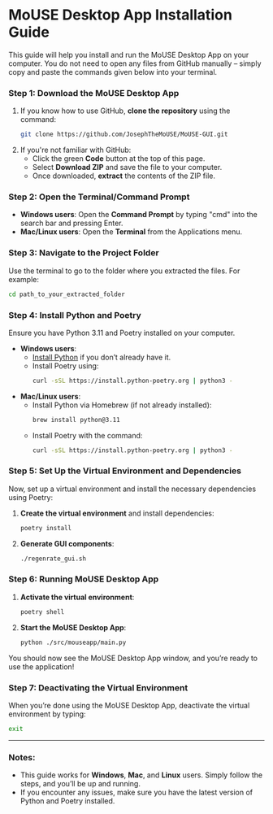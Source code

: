 # MoUSE Desktop App Installation Guide

This guide will help you install and run the MoUSE Desktop App on your computer. You do not need to open any files from GitHub manually – simply copy and paste the commands given below into your terminal.

### Step 1: Download the MoUSE Desktop App

1. If you know how to use GitHub, **clone the repository** using the command:
   ```bash
   git clone https://github.com/JosephTheMoUSE/MoUSE-GUI.git
   ```
2. If you're not familiar with GitHub:
   - Click the green **Code** button at the top of this page.
   - Select **Download ZIP** and save the file to your computer.
   - Once downloaded, **extract** the contents of the ZIP file.

### Step 2: Open the Terminal/Command Prompt

- **Windows users**: Open the **Command Prompt** by typing "cmd" into the search bar and pressing Enter.
- **Mac/Linux users**: Open the **Terminal** from the Applications menu.

### Step 3: Navigate to the Project Folder

Use the terminal to go to the folder where you extracted the files. For example:
```bash
cd path_to_your_extracted_folder
```

### Step 4: Install Python and Poetry

Ensure you have Python 3.11 and Poetry installed on your computer.

- **Windows users**:  
   - [Install Python](https://www.python.org/downloads/windows/) if you don’t already have it.
   - Install Poetry using:
     ```bash
     curl -sSL https://install.python-poetry.org | python3 -
     ```
- **Mac/Linux users**:  
   - Install Python via Homebrew (if not already installed):
     ```bash
     brew install python@3.11
     ```
   - Install Poetry with the command:
     ```bash
     curl -sSL https://install.python-poetry.org | python3 -
     ```

### Step 5: Set Up the Virtual Environment and Dependencies

Now, set up a virtual environment and install the necessary dependencies using Poetry:

1. **Create the virtual environment** and install dependencies:
   ```bash
   poetry install
   ```
   
2. **Generate GUI components**:
   ```bash
   ./regenrate_gui.sh
   ```

### Step 6: Running MoUSE Desktop App

1. **Activate the virtual environment**:
   ```bash
   poetry shell
   ```

2. **Start the MoUSE Desktop App**:
   ```bash
   python ./src/mouseapp/main.py
   ```

You should now see the MoUSE Desktop App window, and you’re ready to use the application!

### Step 7: Deactivating the Virtual Environment

When you’re done using the MoUSE Desktop App, deactivate the virtual environment by typing:
```bash
exit
```

---

### Notes:
- This guide works for **Windows**, **Mac**, and **Linux** users. Simply follow the steps, and you’ll be up and running.
- If you encounter any issues, make sure you have the latest version of Python and Poetry installed.
